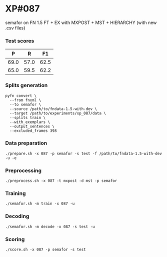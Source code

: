 # XP\#087

semafor on FN 1.5 FT + EX with MXPOST + MST + HIERARCHY (with new .csv files)

### Test scores
| P | R | F1 |
| --- | --- | --- |
| 69.0 | 57.0 | 62.5 |
| 65.0 | 59.5 | 62.2 |

### Splits generation
```
pyfn convert \
  --from fnxml \
  --to semafor \
  --source /path/to/fndata-1.5-with-dev \
  --target /path/to/experiments/xp_087/data \
  --splits train \
  --with_exemplars \
  --output_sentences \
  --excluded_frames 398
```

### Data preparation
```
./prepare.sh -x 087 -p semafor -s test -f /path/to/fndata-1.5-with-dev -u -e
```

### Preprocessing
```
./preprocess.sh -x 087 -t mxpost -d mst -p semafor
```

### Training
```
./semafor.sh -m train -x 087 -u
```

### Decoding
```
./semafor.sh -m decode -x 087 -s test -u
```

### Scoring
```
./score.sh -x 087 -p semafor -s test
```
